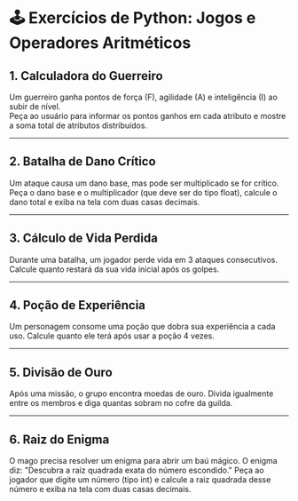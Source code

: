 
# 🕹️ Exercícios de Python: Jogos e Operadores Aritméticos

## 1. Calculadora do Guerreiro
Um guerreiro ganha pontos de força (F), agilidade (A) e inteligência (I) ao subir de nível.  
Peça ao usuário para informar os pontos ganhos em cada atributo e mostre a soma total de atributos distribuídos.

---

## 2. Batalha de Dano Crítico
Um ataque causa um dano base, mas pode ser multiplicado se for crítico.  
Peça o dano base e o multiplicador (que deve ser do tipo float), calcule o dano total e exiba na tela com duas casas decimais.

---

## 3. Cálculo de Vida Perdida
Durante uma batalha, um jogador perde vida em 3 ataques consecutivos. Calcule quanto restará da sua vida inicial após os golpes.

---

## 4. Poção de Experiência
Um personagem consome uma poção que dobra sua experiência a cada uso. Calcule quanto ele terá após usar a poção 4 vezes.

---

## 5. Divisão de Ouro
Após uma missão, o grupo encontra moedas de ouro. Divida igualmente entre os membros e diga quantas sobram no cofre da guilda.

---

## 6. Raiz do Enigma
O mago precisa resolver um enigma para abrir um baú mágico. O enigma diz:
"Descubra a raiz quadrada exata do número escondido."
Peça ao jogador que digite um número (tipo int) e calcule a raiz quadrada desse número e exiba na tela com duas casas decimais.

